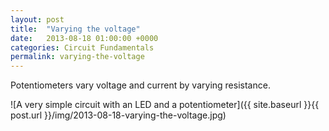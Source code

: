 ```yaml
---
layout: post
title:  "Varying the voltage"
date:   2013-08-18 01:00:00 +0000
categories: Circuit Fundamentals
permalink: varying-the-voltage
---
```

Potentiometers vary voltage and current by varying resistance.

![A very simple circuit with an LED and a potentiometer]({{ site.baseurl }}{{ post.url }}/img/2013-08-18-varying-the-voltage.jpg)
